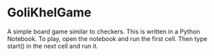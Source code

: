 # GoliKhelGame
A simple board game similar to checkers. 
This is written in a Python Notebook. 
To play, open the notebook and run the first cell. Then type start() in the next cell and run it.
